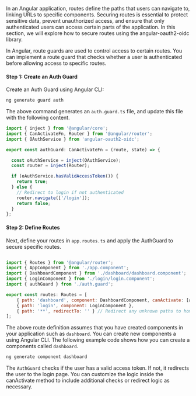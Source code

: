 
In an Angular application, routes define the paths that users can navigate to, linking URLs to specific components. Securing routes is essential to protect sensitive data, prevent unauthorized access, and ensure that only authenticated users can access certain parts of the application. In this section, we will explore how to secure routes using the angular-oauth2-oidc library.

In Angular, route guards are used to control access to certain routes. You can implement a route guard that checks whether a user is authenticated before allowing access to specific routes.

#### Step 1: Create an Auth Guard

Create an Auth Guard using Angular CLI:

```bash
ng generate guard auth
```

The above command generates an `auth.guard.ts` file, and update this file with the following content.  

```javascript title="auth.guard.ts"
import { inject } from '@angular/core';
import { CanActivateFn, Router } from '@angular/router';
import { OAuthService } from 'angular-oauth2-oidc';

export const authGuard: CanActivateFn = (route, state) => {

  const oAuthService = inject(OAuthService);
  const router = inject(Router);

  if (oAuthService.hasValidAccessToken()) {
    return true;
  } else {
    // Redirect to login if not authenticated
    router.navigate(['/login']);
    return false;
  }
};

```

#### Step 2: Define Routes

Next, define your routes in `app.routes.ts` and apply the AuthGuard to secure specific routes.

```javascript title="app.routes.ts"

import { Routes } from '@angular/router';
import { AppComponent } from './app.component';
import { DashboardComponent } from './dashboard/dashboard.component';
import { LoginComponent } from './login/login.component';
import { authGuard } from './auth.guard';

export const routes: Routes = [
    { path: 'dashboard', component: DashboardComponent, canActivate: [authGuard] },
    { path: 'login', component: LoginComponent },
    { path: '**', redirectTo: '' } // Redirect any unknown paths to home
];


```

The above route definition assumes that you have created components in your application such as `dashboard`. You can create new components a using Angular CLI. The following example code shows how you can create a components called `dashboard`.

```bash
ng generate component dashboard
```

The `AuthGuard` checks if the user has a valid access token. If not, it redirects the user to the login page. You can customize the logic inside the canActivate method to include additional checks or redirect logic as necessary.
